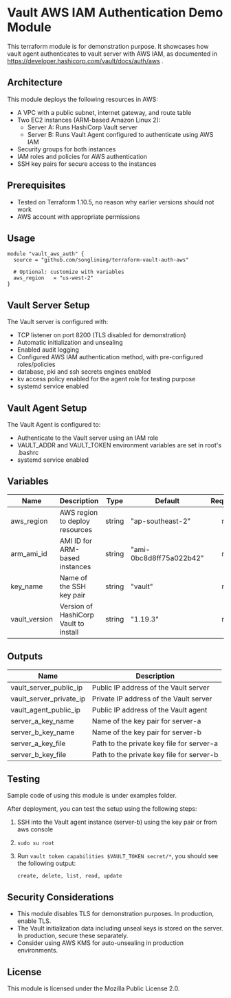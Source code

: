 # Vault AWS IAM Authentication Demo Module

This terraform module is for demonstration purpose.  It showcases how vault agent authenticates to vault server with AWS IAM, as documented in https://developer.hashicorp.com/vault/docs/auth/aws .

## Architecture

This module deploys the following resources in AWS:

- A VPC with a public subnet, internet gateway, and route table
- Two EC2 instances (ARM-based Amazon Linux 2):
  - Server A: Runs HashiCorp Vault server
  - Server B: Runs Vault Agent configured to authenticate using AWS IAM
- Security groups for both instances
- IAM roles and policies for AWS authentication
- SSH key pairs for secure access to the instances

## Prerequisites

- Tested on Terraform 1.10.5, no reason why earlier versions should not work
- AWS account with appropriate permissions

## Usage

```hcl
module "vault_aws_auth" {
  source = "github.com/songlining/terraform-vault-auth-aws"
  
  # Optional: customize with variables
  aws_region   = "us-west-2"
}
```

## Vault Server Setup

The Vault server is configured with:
- TCP listener on port 8200 (TLS disabled for demonstration)
- Automatic initialization and unsealing
- Enabled audit logging
- Configured AWS IAM authentication method, with pre-configured roles/policies
- database, pki and ssh secrets engines enabled
- kv access policy enabled for the agent role for testing purpose
- systemd service enabled

## Vault Agent Setup

The Vault Agent is configured to:
- Authenticate to the Vault server using an IAM role
- VAULT_ADDR and VAULT_TOKEN environment variables are set in root's .bashrc
- systemd service enabled

## Variables

| Name | Description | Type | Default | Required |
|------|-------------|------|---------|:--------:|
| aws_region | AWS region to deploy resources | string | "ap-southeast-2" | no |
| arm_ami_id | AMI ID for ARM-based instances | string | "ami-0bc8d8ff75a022b42" | no |
| key_name | Name of the SSH key pair | string | "vault" | no |
| vault_version | Version of HashiCorp Vault to install | string | "1.19.3" | no |

## Outputs

| Name | Description |
|------|-------------|
| vault_server_public_ip | Public IP address of the Vault server |
| vault_server_private_ip | Private IP address of the Vault server |
| vault_agent_public_ip | Public IP address of the Vault agent |
| server_a_key_name | Name of the key pair for server-a |
| server_b_key_name | Name of the key pair for server-b |
| server_a_key_file | Path to the private key file for server-a |
| server_b_key_file | Path to the private key file for server-b |

## Testing

Sample code of using this module is under examples folder.

After deployment, you can test the setup using the following steps:
1. SSH into the Vault agent instance (server-b) using the key pair or from aws console
2. `sudo su root`
3. Run `vault token capabilities $VAULT_TOKEN secret/*`, you should see the following output:

   `create, delete, list, read, update`

## Security Considerations

- This module disables TLS for demonstration purposes. In production, enable TLS.
- The Vault initialization data including unseal keys is stored on the server. In production, secure these separately.
- Consider using AWS KMS for auto-unsealing in production environments.

## License

This module is licensed under the Mozilla Public License 2.0.